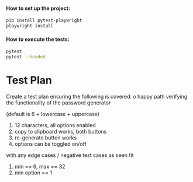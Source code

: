 #### How to set up the project:
```bash
pip install pytest-playwright
playwright install
```

#### How to execute the tests:
```bash
pytest
pytest --headed
```

# Test Plan

Create a test plan ensuring the following is covered:
o happy path verifying the functionality of the password generator 

(default is 6 + lowercase + uppercase)

1. 12 characters, all options enabled
2. copy to clipboard works, both buttons
3. re-generate button works
4. options can be toggled on/off

with any edge cases / negative test cases as seen fit
1. min == 6, max == 32
2. min option == 1 


